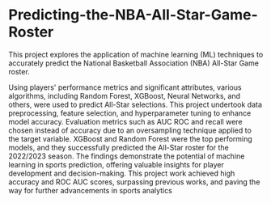 # Predicting-the-NBA-All-Star-Game-Roster
This project explores the application of machine learning (ML) techniques to accurately predict the National Basketball Association (NBA) All-Star Game roster.

Using players' performance metrics and significant attributes, various algorithms, including Random Forest, XGBoost, Neural Networks, and others, were used to predict All-Star selections. This project undertook data preprocessing, feature selection, and hyperparameter tuning to enhance model accuracy. Evaluation metrics such as AUC ROC and recall were chosen instead of accuracy due to an oversampling technique applied to the target variable. XGBoost and Random Forest were the top performing models, and they successfully predicted the All-Star roster for the 2022/2023 season. The findings demonstrate the potential of machine learning in sports prediction, offering valuable insights for player development and decision-making. This project work achieved high accuracy and ROC AUC scores, surpassing previous works, and paving the way for further advancements in sports analytics
